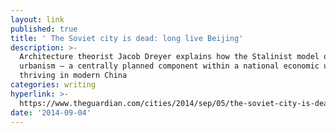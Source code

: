```yaml
---
layout: link
published: true
title: ' The Soviet city is dead: long live Beijing'
description: >-
  Architecture theorist Jacob Dreyer explains how the Stalinist model of
  urbanism – a centrally planned component within a national economic unity – is
  thriving in modern China
categories: writing
hyperlink: >-
  https://www.theguardian.com/cities/2014/sep/05/the-soviet-city-is-dead-long-live-beijing
date: '2014-09-04'
---
```


